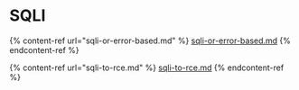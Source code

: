 # SQLI

{% content-ref url="sqli-or-error-based.md" %}
[sqli-or-error-based.md](sqli-or-error-based.md)
{% endcontent-ref %}

{% content-ref url="sqli-to-rce.md" %}
[sqli-to-rce.md](sqli-to-rce.md)
{% endcontent-ref %}
